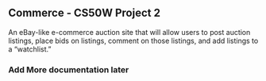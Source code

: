 ## Commerce - CS50W Project 2 

An eBay-like e-commerce auction site that will allow users to post auction listings, place bids on listings, comment on those listings, and add listings to a “watchlist.”


### Add More documentation later
